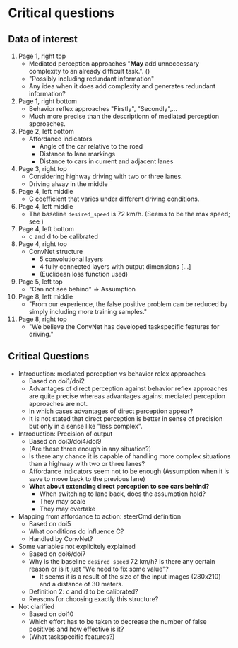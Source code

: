 # Critical questions

## Data of interest
1. Page 1, right top
    * Mediated perception approaches "**May** add unneccessary complexity to an already difficult task.". ()
    * "Possibly including redundant information"
    * Any idea when it does add complexity and generates redundant information?
2. Page 1, right bottom
    * Behavior reflex approaches "Firstly", "Secondly",...
    * Much more precise than the descriptionn of mediated perception approaches.
3. Page 2, left bottom
    * Affordance indicators
        * Angle of the car relative to the road
        * Distance to lane markings
        * Distance to cars in current and adjacent lanes
4. Page 3, right top
    * Considering highway driving with two or three lanes.
    * Driving alway in the middle
5. Page 4, left middle
    * C coefficient that varies under different driving conditions.
6. Page 4, left middle
    * The baseline `desired_speed` is 72 km/h. (Seems to be the max speed; see )
7. Page 4, left bottom
    * c and d to be calibrated
8. Page 4, right top
    * ConvNet structure
        * 5 convolutional layers
        * 4 fully connected layers with output dimensions [...]
        * (Euclidean loss function used)
9. Page 5, left top
    * "Can not see behind" => Assumption
10. Page 8, left middle
    * "From our experience, the false positive problem can be reduced by simply including more training samples."
11. Page 8, right top
    * "We believe the ConvNet has developed taskspecific features for driving."

## Critical Questions
* Introduction: mediated perception vs behavior relex approaches
    * Based on doi1/doi2
    * Advantages of direct perception against behavior reflex approaches are quite precise whereas advantages against mediated perception approaches are not.
    * In which cases advantages of direct perception appear?
    * It is not stated that direct perception is better in sense of precision but only in a sense like "less complex".
* Introduction: Precision of output
    * Based on doi3/doi4/doi9
    * (Are these three enough in any situation?)
    * Is there any chance it is capable of handling more complex situations than a highway with two or three lanes?
    * Affordance indicators seem not to be enough (Assumption when it is save to move back to the previous lane)
    * **What about extending direct perception to see cars behind?**
        * When switching to lane back, does the assumption hold?
        * They may scale
        * They may overtake
* Mapping from affordance to action: steerCmd definition
    * Based on doi5
    * What conditions do influence C?
    * Handled by ConvNet?
* Some variables not explicitely explained
    * Based on doi6/doi7
    * Why is the baseline `desired_speed` 72 km/h? Is there any certain reason or is it just "We need to fix some value"?
        * It seems it is a result of the size of the input images (280x210) and a distance of 30 meters.
    * Definition 2: c and d to be calibrated?
    * Reasons for choosing exactly this structure?
* Not clarified
    * Based on doi10
    * Which effort has to be taken to decrease the number of false positives and how effective is it?
    * (What taskspecific features?)
